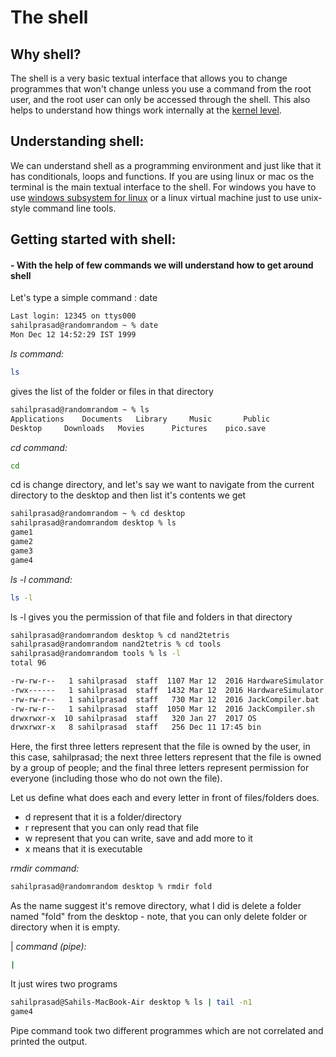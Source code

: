 # The shell

## Why shell?
The shell is a very basic textual interface that allows you to change programmes that won't change unless you use a command from the root user, and the root user can only be accessed through the shell. This also helps to understand how things work internally at the [kernel level](https://en.wikipedia.org/wiki/Kernel_(operating_system)).

## Understanding shell:

We can understand shell as a programming environment and just like that it has conditionals, loops and functions. If you are using linux or mac os the terminal is the main textual interface to the shell. For windows you have to use [windows subsystem for linux](https://learn.microsoft.com/en-us/windows/wsl/) or a linux virtual machine just to use unix-style command line tools.

## Getting started with shell:

#### - With the help of few commands we will understand how to get around shell

Let's type a simple command : date
```sh
Last login: 12345 on ttys000
sahilprasad@randomrandom ~ % date
Mon Dec 12 14:52:29 IST 1999
```
 *ls command:*
```sh
ls
```
gives the list of the folder or files in that directory
```sh
sahilprasad@randomrandom ~ % ls
Applications	Documents	Library		Music		Public
Desktop		Downloads	Movies		Pictures	pico.save
```



*cd command:*
```sh
cd
```
cd is change directory, and let's say we want to navigate from the current directory to the desktop and then list it's contents we get
```sh
sahilprasad@randomrandom ~ % cd desktop
sahilprasad@randomrandom desktop % ls
game1
game2
game3
game4
```
*ls -l command:*
```sh
ls -l
```
ls -l gives you the permission of that file and folders in that directory
```sh
sahilprasad@randomrandom desktop % cd nand2tetris
sahilprasad@randomrandom nand2tetris % cd tools
sahilprasad@randomrandom tools % ls -l
total 96

-rw-rw-r--   1 sahilprasad  staff  1107 Mar 12  2016 HardwareSimulator.bat
-rwx------   1 sahilprasad  staff  1432 Mar 12  2016 HardwareSimulator.sh
-rw-rw-r--   1 sahilprasad  staff   730 Mar 12  2016 JackCompiler.bat
-rw-rw-r--   1 sahilprasad  staff  1050 Mar 12  2016 JackCompiler.sh
drwxrwxr-x  10 sahilprasad  staff   320 Jan 27  2017 OS
drwxrwxr-x   8 sahilprasad  staff   256 Dec 11 17:45 bin
```

Here, the first three letters represent that the file is owned by the user, in this case, sahilprasad; the next three letters represent that the file is owned by a group of people; and the final three letters represent permission for everyone (including those who do not own the file). 

Let us define what does each and every letter in front of files/folders does.
 
- d represent that it is a folder/directory
- r represent that you can only read that file
- w represent that you can write, save and add more to it
- x means that it is executable



*rmdir command:*
```sh
sahilprasad@randomrandom desktop % rmdir fold
```
As the name suggest it's remove directory, what I did is delete a folder named "fold" from the desktop - note, that you can only delete folder or directory when it is empty.

| *command (pipe):*
```sh
|
```
It just wires two programs
```sh
sahilprasad@Sahils-MacBook-Air desktop % ls | tail -n1 
game4
```
Pipe command  took two different programmes which are not correlated and printed the output.